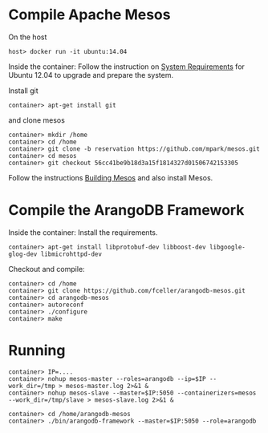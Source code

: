 # Compile Apache Mesos

On the host

    host> docker run -it ubuntu:14.04

Inside the container: Follow the instruction on
[System Requirements](http://mesos.apache.org/gettingstarted/)
for Ubuntu 12.04 to upgrade and prepare the system.

Install git

    container> apt-get install git

and clone mesos

    container> mkdir /home
    container> cd /home
    container> git clone -b reservation https://github.com/mpark/mesos.git
    container> cd mesos
    container> git checkout 56cc41be9b18d3a15f1814327d01506742153305

Follow the instructions
[Building Mesos](http://mesos.apache.org/gettingstarted/)
and also install Mesos.

# Compile the ArangoDB Framework

Inside the container: Install the requirements.

    container> apt-get install libprotobuf-dev libboost-dev libgoogle-glog-dev libmicrohttpd-dev 

Checkout and compile:

    container> cd /home
    container> git clone https://github.com/fceller/arangodb-mesos.git
    container> cd arangodb-mesos
    container> autoreconf
    container> ./configure
    container> make

# Running

    container> IP=....
    container> nohup mesos-master --roles=arangodb --ip=$IP --work_dir=/tmp > mesos-master.log 2>&1 &
    container> nohup mesos-slave --master=$IP:5050 --containerizers=mesos --work_dir=/tmp/slave > mesos-slave.log 2>&1 &

    container> cd /home/arangodb-mesos
    container> ./bin/arangodb-framework --master=$IP:5050 --role=arangodb 

